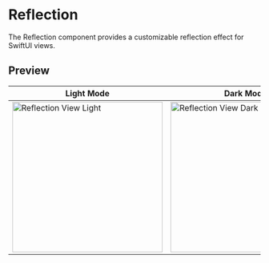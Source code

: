 # Reflection

The Reflection component provides a customizable reflection effect for SwiftUI views.

## Preview

| Light Mode | Dark Mode |
|------------|-----------|
| <img src="img/ReflectionView_light.png" width="300" alt="Reflection View Light"> | <img src="img/ReflectionView_dark.png" width="300" alt="Reflection View Dark"> |
